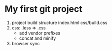 # My first git project

1. project build structure
    index.html
        css/build.css
2. css: .less => .css
   - add vendor prefixes
   - concat and minify
3. browser sync
